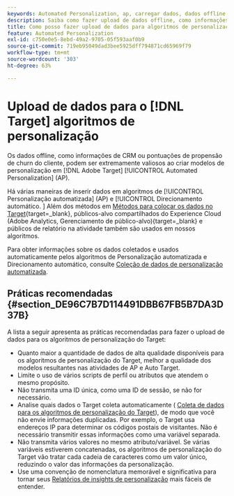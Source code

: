 ```yaml
---
keywords: Automated Personalization, ap, carregar dados, dados offline, algoritmo de personalização, direcionamento automático, direcionamento automático, práticas recomendadas
description: Saiba como fazer upload de dados offline, como informações de CRM, ao criar modelos de personalização no Adobe [!DNL Target] Atividades do Automated Personalization (AP).
title: Como posso fazer upload de dados para algoritmos de personalização?
feature: Automated Personalization
exl-id: c750e0e5-8ebd-49a2-9705-05f593aaf0b9
source-git-commit: 719eb95049dad3bee5925dff794871cd65969f79
workflow-type: tm+mt
source-wordcount: '303'
ht-degree: 63%

---
```


# Upload de dados para o [!DNL Target] algoritmos de personalização

Os dados offline, como informações de CRM ou pontuações de propensão de churn do cliente, podem ser extremamente valiosos ao criar modelos de personalização em [!DNL Adobe Target] [!UICONTROL Automated Personalization] (AP).

Há várias maneiras de inserir dados em algoritmos de [!UICONTROL Personalização automatizada] (AP) e [!UICONTROL Direcionamento automático. ] Além dos métodos em [Métodos para colocar os dados no Target](https://developer.adobe.com/target/before-implement/methods-to-get-data-into-target/methods-to-get-data-into-target/){target=_blank}, públicos-alvo compartilhados do Experience Cloud (Adobe Analytics, Gerenciamento de público-alvo){target=_blank} e públicos de relatório na atividade também são usados em nossos algoritmos.

Para obter informações sobre os dados coletados e usados automaticamente pelos algoritmos de Personalização automatizada e Direcionamento automático, consulte [Coleção de dados de personalização automatizada](/help/main/c-activities/t-automated-personalization/ap-data.md).

## Práticas recomendadas {#section_DE96C7B7D114491DBB67FB5B7DA3D37B}

A lista a seguir apresenta as práticas recomendadas para fazer o upload de dados para os algoritmos de personalização do Target:

* Quanto maior a quantidade de dados de alta qualidade disponíveis para os algoritmos de personalização do Target, melhor a qualidade dos modelos resultantes nas atividades de AP e Auto Target.
* Limite o uso de vários scripts de perfil ou atributos que atendem o mesmo propósito.
* Não transmita uma ID única, como uma ID de sessão, se não for necessário.
* Analise quais dados o Target coleta automaticamente (  [Coleta de dados para os algoritmos de personalização do Target](/help/main/c-activities/t-automated-personalization/ap-data.md)), de modo que você não envie informações duplicadas. Por exemplo, o Target usa endereços IP para determinar os códigos postais de visitantes. Não é necessário transmitir essas informações como uma variável separada.
* Não transmita vários valores no mesmo atributo/variável. Se várias variáveis estiverem concatenadas, os algoritmos de personalização do Target vão tratar cada cadeia de caracteres como um valor único, reduzindo o valor das informações da personalização.
* Use uma convenção de nomenclatura memorável e significativa para tornar seus  [Relatórios de insights de personalização](/help/main/c-reports/c-personalization-insights-reports/personalization-insights-reports.md#concept_A897070E1EDC403EB84CFB7A6ECAD767) mais fáceis de entender.
